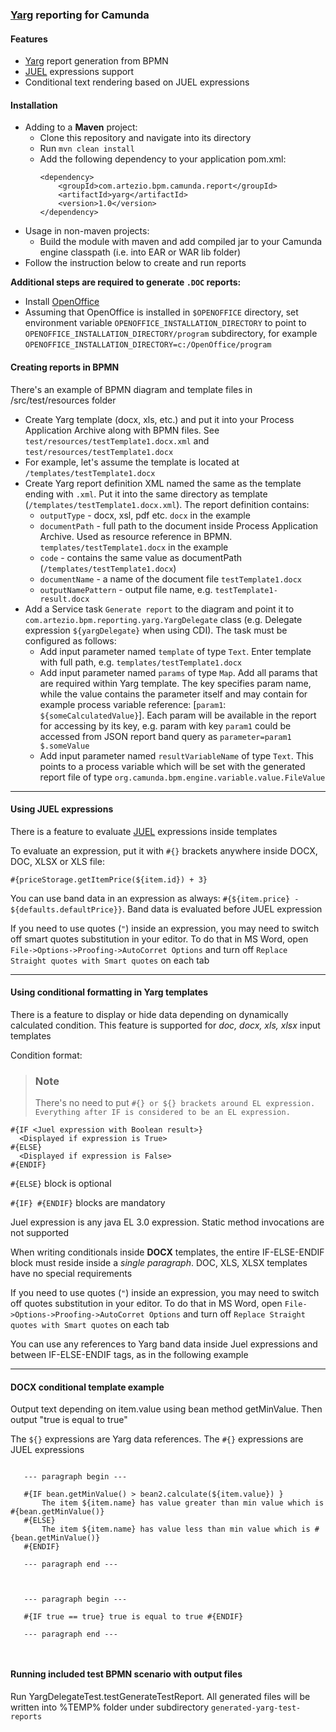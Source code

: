 ### [Yarg]  reporting for Camunda

#### Features

* [Yarg] report generation from BPMN
* [JUEL] expressions support  
* Conditional text rendering based on JUEL expressions

#### Installation

* Adding to a **Maven** project:
  * Clone this repository and navigate into its directory
  * Run `mvn clean install`
  * Add the following dependency to your application pom.xml:
      ```
      <dependency>
          <groupId>com.artezio.bpm.camunda.report</groupId>
          <artifactId>yarg</artifactId>
          <version>1.0</version>
      </dependency>
      ```
* Usage in non-maven projects: 
  * Build the module with maven and add compiled jar to your Camunda engine classpath (i.e. into EAR or WAR lib folder)
* Follow the instruction below to create and run reports


**Additional steps are required to generate `.DOC` reports:**

  * Install [OpenOffice]
  * Assuming that OpenOffice is installed in `$OPENOFFICE` directory, set environment variable `OPENOFFICE_INSTALLATION_DIRECTORY` to point to `OPENOFFICE_INSTALLATION_DIRECTORY/program` subdirectory, for example `OPENOFFICE_INSTALLATION_DIRECTORY=c:/OpenOffice/program`


#### Creating reports in BPMN

There's an example of BPMN diagram and template files in /src/test/resources folder

* Create Yarg template (docx, xls, etc.) and put it into your Process Application Archive along with BPMN files. See `test/resources/testTemplate1.docx.xml` and `test/resources/testTemplate1.docx`
* For example, let's assume the template is located at `/templates/testTemplate1.docx`
* Create Yarg report definition XML named the same as the template ending with `.xml`. Put it into the same directory as template (`/templates/testTemplate1.docx.xml`). The report definition contains:
  * `outputType` - docx, xsl, pdf etc. `docx` in the example
  * `documentPath` - full path to the document inside Process Application Archive. Used as resource reference in BPMN. `templates/testTemplate1.docx` in the example
  * `code` - contains the same value as documentPath (`/templates/testTemplate1.docx`)
  * `documentName` - a name of the document file `testTemplate1.docx`
  * `outputNamePattern` - output file name, e.g. `testTemplate1-result.docx`
* Add a Service task `Generate report` to the diagram and point it to `com.artezio.bpm.reporting.yarg.YargDelegate` class (e.g. Delegate expression `${yargDelegate}` when using CDI). The task must be configured as follows:
  * Add input parameter named `template` of type `Text`. Enter template with full path, e.g. `templates/testTemplate1.docx` 
  * Add input parameter named `params` of type `Map`. Add all params that are required within Yarg template. The key specifies param name, while the value contains the parameter itself and may contain for example process variable reference: [`param1`: `${someCalculatedValue}`]. Each param will be available in the report for accessing by its key, e.g. param with key `param1` could be accessed from JSON report band query as `parameter=param1 $.someValue`
  * Add input parameter named `resultVariableName` of type `Text`. This points to a process variable which will be set with the generated report file of type `org.camunda.bpm.engine.variable.value.FileValue`
    
---

#### Using JUEL expressions

There is a feature to evaluate [JUEL] expressions inside templates

To evaluate an expression, put it with `#{}` brackets anywhere inside DOCX, DOC, XLSX or XLS file:

`#{priceStorage.getItemPrice(${item.id}) + 3}`

You can use band data in an expression as always: `#{${item.price} - ${defaults.defaultPrice}}`. Band data is evaluated before JUEL expression

If you need to use quotes (`"`) inside an expression, you may need to switch off smart quotes substitution in your editor. To do that in MS Word, open `File->Options->Proofing->AutoCorret Options` and turn off `Replace Straight quotes with Smart quotes` on each tab

---

#### Using conditional formatting in Yarg templates

There is a feature to display or hide data depending on dynamically calculated condition. This feature is supported for *doc, docx, xls, xlsx* input templates

Condition format:

> ### Note <br/>
> There's no need to put `#{} or ${} brackets around EL expression. Everything after IF is considered to be an EL expression.`

```
#{IF <Juel expression with Boolean result>} 
  <Displayed if expression is True> 
#{ELSE} 
  <Displayed if expression is False> 
#{ENDIF}
```
`#{ELSE}` block is optional

`#{IF} #{ENDIF}` blocks are mandatory


Juel expression is any java EL 3.0 expression. Static method invocations are not supported  

When writing conditionals inside **DOCX** templates, the entire IF-ELSE-ENDIF block must reside inside a *single paragraph*. DOC, XLS, XLSX templates have no special requirements

If you need to use quotes (`"`) inside an expression, you may need to switch off quotes substitution in your editor. To do that in MS Word, open `File->Options->Proofing->AutoCorret Options` and turn off `Replace Straight quotes with Smart quotes` on each tab   

You can use any references to Yarg band data inside Juel expressions and between IF-ELSE-ENDIF tags, as in the following example 

---
#### DOCX conditional template example
Output text depending on item.value using bean method getMinValue. Then output "true is equal to true"

The  `${}` expressions are Yarg data references. The `#{}` expressions are JUEL expressions
   
```

   --- paragraph begin ---

   #{IF bean.getMinValue() > bean2.calculate(${item.value}) }
       The item ${item.name} has value greater than min value which is #{bean.getMinValue()} 
   #{ELSE}
       The item ${item.name} has value less than min value which is #{bean.getMinValue()}
   #{ENDIF}
   
   --- paragraph end ---



   --- paragraph begin ---
   
   #{IF true == true} true is equal to true #{ENDIF}
   
   --- paragraph end ---
  
  
```

#### Running included test BPMN scenario with output files

Run YargDelegateTest.testGenerateTestReport. All generated files will be written into %TEMP% folder under subdirectory `generated-yarg-test-reports` 

[Yarg]: https://github.com/cuba-platform/yarg
[JUEL]: https://docs.oracle.com/javaee/5/tutorial/doc/bnahq.html
[OpenOffice]: https://www.openoffice.org/ru/
